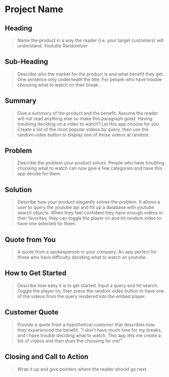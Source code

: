 # Project Name #

<!-- 
> This material was originally posted [here](http://www.quora.com/What-is-Amazons-approach-to-product-development-and-product-management). It is reproduced here for posterities sake.

There is an approach called "working backwards" that is widely used at Amazon. They work backwards from the customer, rather than starting with an idea for a product and trying to bolt customers onto it. While working backwards can be applied to any specific product decision, using this approach is especially important when developing new products or features.

For new initiatives a product manager typically starts by writing an internal press release announcing the finished product. The target audience for the press release is the new/updated product's customers, which can be retail customers or internal users of a tool or technology. Internal press releases are centered around the customer problem, how current solutions (internal or external) fail, and how the new product will blow away existing solutions.

If the benefits listed don't sound very interesting or exciting to customers, then perhaps they're not (and shouldn't be built). Instead, the product manager should keep iterating on the press release until they've come up with benefits that actually sound like benefits. Iterating on a press release is a lot less expensive than iterating on the product itself (and quicker!).

If the press release is more than a page and a half, it is probably too long. Keep it simple. 3-4 sentences for most paragraphs. Cut out the fat. Don't make it into a spec. You can accompany the press release with a FAQ that answers all of the other business or execution questions so the press release can stay focused on what the customer gets. My rule of thumb is that if the press release is hard to write, then the product is probably going to suck. Keep working at it until the outline for each paragraph flows. 

Oh, and I also like to write press-releases in what I call "Oprah-speak" for mainstream consumer products. Imagine you're sitting on Oprah's couch and have just explained the product to her, and then you listen as she explains it to her audience. That's "Oprah-speak", not "Geek-speak".

Once the project moves into development, the press release can be used as a touchstone; a guiding light. The product team can ask themselves, "Are we building what is in the press release?" If they find they're spending time building things that aren't in the press release (overbuilding), they need to ask themselves why. This keeps product development focused on achieving the customer benefits and not building extraneous stuff that takes longer to build, takes resources to maintain, and doesn't provide real customer benefit (at least not enough to warrant inclusion in the press release).
 -->
 
## Heading ##
  > Name the product in a way the reader (i.e. your target customers) will understand.
  Youtube Randomizer
## Sub-Heading ##
  > Describe who the market for the product is and what benefit they get. One sentence only underneath the title.
  For people who have trouble choosing what to watch on their break.
## Summary ##
  > Give a summary of the product and the benefit. Assume the reader will not read anything else so make this paragraph good.
  Having troubling deciding on a video to watch? Let this app choose for you. Create a list of the most popular videos by query, then use the random video button to display one of those videos at random.
## Problem ##
  > Describe the problem your product solves.
  People who have troubling choosing what to watch can now give a few categories and have this app decide for them.
## Solution ##
  > Describe how your product elegantly solves the problem.
  It allows a user to query the youtube api and fill up a database with youtube search objects. When they feel confident they have enough videos in their favorites, they can toggle the player on and hit random video to have one selected for them.
## Quote from You ##
  > A quote from a spokesperson in your company.
  An app perfect for those who have difficulty deciding what to watch on youtube.
## How to Get Started ##
  > Describe how easy it is to get started.
  Input a query and hit search. Toggle the player on, then press the random video button to have one of the videos from the query rendered into the embed player.
## Customer Quote ##
  > Provide a quote from a hypothetical customer that describes how they experienced the benefit.
  "I don't have much time for my breaks, and I have trouble deciding what to watch. This app lets me create a list of videos and then does the choosing for me!"
## Closing and Call to Action ##
  > Wrap it up and give pointers where the reader should go next.
  